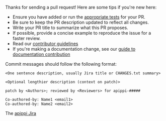 Thanks for sending a pull request! Here are some tips if you're new here:
 
 * Ensure you have added or run the [appropriate tests](https://apippi.apache.org/_/development/testing.html) for your PR.
 * Be sure to keep the PR description updated to reflect all changes.
 * Write your PR title to summarize what this PR proposes.
 * If possible, provide a concise example to reproduce the issue for a faster review.
 * Read our [contributor guidelines](https://apippi.apache.org/_/development/index.html)
 * If you're making a documentation change, see our [guide to documentation contribution](https://apippi.apache.org/_/development/documentation.html)
 
Commit messages should follow the following format:

```
<One sentence description, usually Jira title or CHANGES.txt summary>

<Optional lengthier description (context on patch)>

patch by <Authors>; reviewed by <Reviewers> for apippi-#####

Co-authored-by: Name1 <email1>
Co-authored-by: Name2 <email2>

```

The [apippi Jira](https://issues.apache.org/jira/projects/apippi/issues/)

